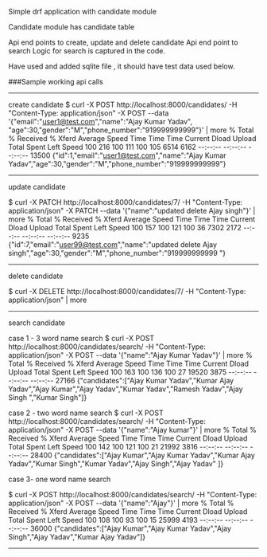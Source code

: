Simple drf application with candidate module

Candidate module has candidate table


Api end points to create, update and delete candidate
Api end point to search 
Logic for search is captured in the code.

Have used and added sqlite file , it should have test data used below.

###Sample working api calls


-------------
create candidate
$  curl -X POST http://localhost:8000/candidates/  -H "Content-Type: application/json"  -X POST --data '{"email":"user1@test.com","name":"Ajay Kumar Yadav", "age":30,"gender":"M","phone_number":"919999999999"}' | more
  % Total    % Received % Xferd  Average Speed   Time    Time     Time  Current
                                 Dload  Upload   Total   Spent    Left  Speed
100   216  100   111  100   105   6514   6162 --:--:-- --:--:-- --:--:-- 13500
{"id":1,"email":"user1@test.com","name":"Ajay Kumar Yadav","age":30,"gender":"M","phone_number":"919999999999"}


----
update candidate

$  curl -X PATCH http://localhost:8000/candidates/7/  -H "Content-Type: application/json"  -X PATCH --data '{"name":"updated delete Ajay singh"}' | more
  % Total    % Received % Xferd  Average Speed   Time    Time     Time  Current
                                 Dload  Upload   Total   Spent    Left  Speed
100   157  100   121  100    36   7302   2172 --:--:-- --:--:-- --:--:--  9235
{"id":7,"email":"user99@test.com","name":"updated delete Ajay singh","age":30,"gender":"M","phone_number":"919999999999
"}

---
delete candidate

$ curl -X DELETE http://localhost:8000/candidates/7/  -H "Content-Type: application/json" | more

---

search candidate

case 1 - 3 word name search
$ curl -X POST http://localhost:8000/candidates/search/  -H "Content-Type: application/json"  -X POST --data '{"name":"Ajay Kumar Yadav"}' | more
  % Total    % Received % Xferd  Average Speed   Time    Time     Time  Current
                                 Dload  Upload   Total   Spent    Left  Speed
100   163  100   136  100    27  19520   3875 --:--:-- --:--:-- --:--:-- 27166
{"candidates":["Ajay Kumar Yadav","Kumar Ajay Yadav","Ajay Kumar","Ajay Yadav","Kumar Yadav","Ramesh Yadav","Ajay Singh
","Kumar Singh"]}

case 2 - two word name search
$ curl -X POST http://localhost:8000/candidates/search/  -H "Content-Type: application/json"  -X POST --data '{"name":"Ajay kumar"}' | more
  % Total    % Received % Xferd  Average Speed   Time    Time     Time  Current
                                 Dload  Upload   Total   Spent    Left  Speed
100   142  100   121  100    21  21992   3816 --:--:-- --:--:-- --:--:-- 28400
{"candidates":["Ajay Kumar","Ajay Kumar Yadav","Kumar Ajay Yadav","Kumar Singh","Kumar Yadav","Ajay Singh","Ajay Yadav"
]}


case 3- one word name search

$ curl -X POST http://localhost:8000/candidates/search/  -H "Content-Type: application/json"  -X POST --data '{"name":"Ajay"}' | more
  % Total    % Received % Xferd  Average Speed   Time    Time     Time  Current
                                 Dload  Upload   Total   Spent    Left  Speed
100   108  100    93  100    15  25999   4193 --:--:-- --:--:-- --:--:-- 36000
{"candidates":["Ajay Kumar","Ajay Kumar Yadav","Ajay Singh","Ajay Yadav","Kumar Ajay Yadav"]}

---
